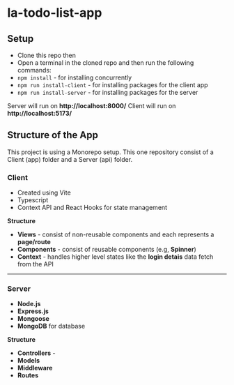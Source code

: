 # la-todo-list-app

## Setup

- Clone this repo then
- Open a terminal in the cloned repo and then run the following commands:
- `npm install` - for installing concurrently
- `npm run install-client` - for installing packages for the client app
- `npm run install-server` - for installing packages for the server

Server will run on **http://localhost:8000/**
Client will run on **http://localhost:5173/**

## Structure of the App

This project is using a Monorepo setup. This one repository consist of a Client (app) folder and a Server (api) folder.

### Client

- Created using Vite
- Typescript
- Context API and React Hooks for state management

**Structure**

- **Views** - consist of non-reusable components and each represents a **page/route**
- **Components** - consist of reusable components (e.g, **Spinner**)
- **Context** - handles higher level states like the **login detais** data fetch from the API

---

### Server

- **Node.js**
- **Express.js**
- **Mongoose**
- **MongoDB** for database

**Structure**

- **Controllers** -
- **Models**
- **Middleware**
- **Routes**
